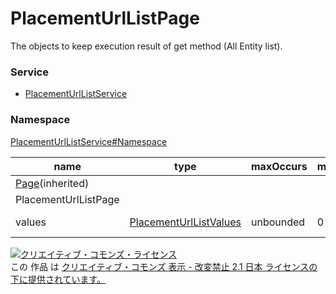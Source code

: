 # PlacementUrlListPage
The objects to keep execution result of get method (All Entity list).
### Service
+ [PlacementUrlListService](../../services/PlacementUrlListService.md)

### Namespace
[PlacementUrlListService#Namespace](../../services/PlacementUrlListService.md#namespace)

| name | type | maxOccurs | minOccurs | response | add | set | remove | description |
|---|---|---|---|---|---|---|---|---|
| <a href="../Common/Page.md">Page</a>(inherited)|||||||||
| PlacementUrlListPage|||||||||
| values| <a href="./PlacementUrlListValues.md">PlacementUrlListValues</a>| unbounded| 0| ○| -| -| -| Result of get method |

<a rel="license" href="http://creativecommons.org/licenses/by-nd/2.1/jp/"><img alt="クリエイティブ・コモンズ・ライセンス" style="border-width:0" src="https://i.creativecommons.org/l/by-nd/2.1/jp/88x31.png" /></a><br />この 作品 は <a rel="license" href="http://creativecommons.org/licenses/by-nd/2.1/jp/">クリエイティブ・コモンズ 表示 - 改変禁止 2.1 日本 ライセンスの下に提供されています。</a>
